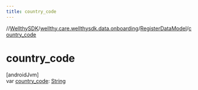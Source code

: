 ```yaml
---
title: country_code
---
```

//[WellthySDK](../../../index.html)/[wellthy.care.wellthysdk.data.onboarding](../index.html)/[RegisterDataModel](index.html)/[country_code](country_code.html)



# country_code



[androidJvm]\
var [country_code](country_code.html): [String](https://kotlinlang.org/api/latest/jvm/stdlib/kotlin/-string/index.html)




